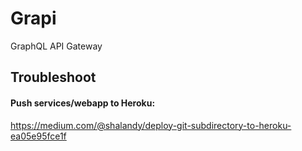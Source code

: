 # Grapi

GraphQL API Gateway

## Troubleshoot

#### Push services/webapp to Heroku:
https://medium.com/@shalandy/deploy-git-subdirectory-to-heroku-ea05e95fce1f
